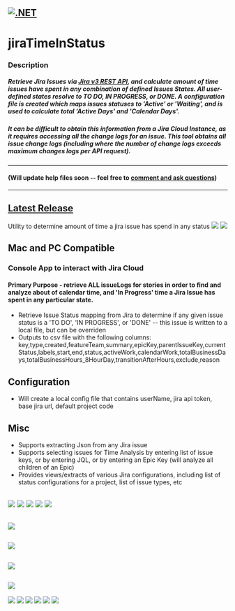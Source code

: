 [![.NET](https://github.com/lopperman/jiraTimeInStatus/actions/workflows/dotnet.yml/badge.svg)](https://github.com/lopperman/jiraTimeInStatus/actions/workflows/dotnet.yml)
---
# jiraTimeInStatus
### Description

##### Retrieve Jira Issues via [Jira v3 REST API](https://developer.atlassian.com/cloud/jira/platform/rest/v3/intro/#version), and calculate amount of time issues have spent in any combination of defined Issues States.  All user-defined states resolve to _TO DO, IN PROGRESS, or DONE_.  A configuration file is created which maps issues statuses to 'Active' or 'Waiting', and is used to calculate total 'Active Days' and 'Calendar Days'.  
##### It can be difficult to obtain this information from a Jira Cloud Instance, as it requires accessing all the change logs for an issue.  This tool obtains all issue change logs (including where the number of change logs exceeds maximum changes logs per API request).
---
#### (Will update help files soon -- feel free to [comment and ask questions](https://github.com/lopperman/jiraTimeInStatus/discussions))
---
[Latest Release](https://github.com/lopperman/jiraTimeInStatus/releases)
---
Utility to determine amount of time a jira issue has spend in any status
![](https://github.com/lopperman/jiraTimeInStatus/blob/master/images/mainMenu.png?raw=true)
![](https://github.com/lopperman/jiraTimeInStatus/blob/master/images/configMenu.png?raw=true)

## Mac and PC Compatible
### Console App to interact with Jira Cloud
#### Primary Purpose - retrieve ALL issueLogs for stories in order to find and analyze about of calendar time, and 'In Progress' time a Jira Issue has spent in any particular state.
 - Retrieve Issue Status mapping from Jira to determine if any given issue status is a 'TO DO', 'IN PROGRESS', or 'DONE' -- this issue is written to a local file, but can be overriden
 - Outputs to csv file with the following columns: key,type,created,featureTeam,summary,epicKey,parentIssueKey,currentStatus,labels,start,end,status,activeWork,calendarWork,totalBusinessDays,totalBusinessHours_8HourDay,transitionAfterHours,exclude,reason


## Configuration
 - Will create a local config file that contains userName, jira api token, base jira url, default project code

## Misc
 - Supports extracting Json from any Jira issue
 - Supports selecting issues for Time Analysis by entering list of issue keys, or by entering JQL, or by entering an Epic Key (will analyze all children of an Epic)
 - Provides views/extracts of various Jira configurations, including list of status configurations for a project, list of issue types, etc

![](https://github.com/lopperman/jiraTimeInStatus/blob/master/images/IssueStatusMapping.png?raw=true)
![](https://github.com/lopperman/jiraTimeInStatus/blob/master/images/showChangeHistory_1.png?raw=true)
![](https://github.com/lopperman/jiraTimeInStatus/blob/master/images/showChangeHistory_2.png?raw=true)
![](https://github.com/lopperman/jiraTimeInStatus/blob/master/images/showChangeHistory_3.png?raw=true)
![](https://github.com/lopperman/jiraTimeInStatus/blob/master/images/showChangeHistory_4.png?raw=true)
---
![](https://github.com/lopperman/jiraTimeInStatus/blob/master/images/SingleIssueSummary.png?raw=true)
---
![](https://github.com/lopperman/jiraTimeInStatus/blob/master/images/showJson.png?raw=true)
---
![](https://github.com/lopperman/jiraTimeInStatus/blob/master/images/itemStatusValues.png?raw=true)
---
![](https://github.com/lopperman/jiraTimeInStatus/blob/master/images/createExtractFiles.png?raw=true)
---
![](https://github.com/lopperman/jiraTimeInStatus/blob/master/images/createWorkmetricsAnalysis_1.png?raw=true)
![](https://github.com/lopperman/jiraTimeInStatus/blob/master/images/createWorkmetricsAnalysis_2.png?raw=true)
![](https://github.com/lopperman/jiraTimeInStatus/blob/master/images/createWorkmetricsAnalysis_3.png?raw=true)
![](https://github.com/lopperman/jiraTimeInStatus/blob/master/images/createWorkmetricsAnalysis_4.png?raw=true)
![](https://github.com/lopperman/jiraTimeInStatus/blob/master/images/createWorkmetricsAnalysis_5.png?raw=true)
![](https://github.com/lopperman/jiraTimeInStatus/blob/master/images/createWorkmetricsAnalysis_6.png?raw=true)




